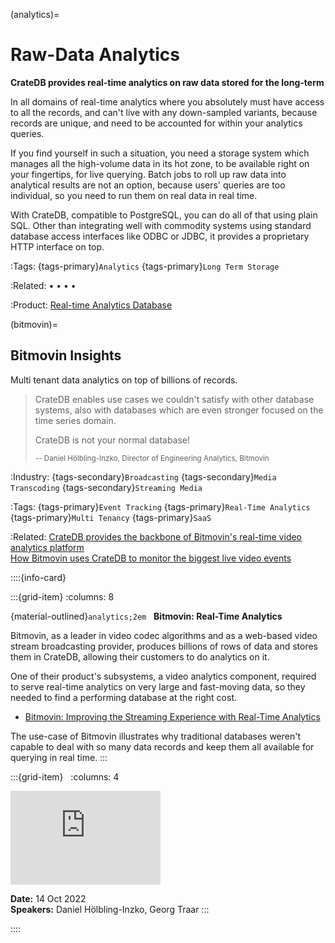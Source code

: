 (analytics)=
# Raw-Data Analytics

**CrateDB provides real-time analytics on raw data stored for the long-term**

In all domains of real-time analytics where you absolutely must have access to all
the records, and can't live with any down-sampled variants, because records are
unique, and need to be accounted for within your analytics queries.

If you find yourself in such a situation, you need a storage system which
manages all the high-volume data in its hot zone, to be available right on
your fingertips, for live querying. Batch jobs to roll up raw data into
analytical results are not an option, because users' queries are too
individual, so you need to run them on real data in real time.

With CrateDB, compatible to PostgreSQL, you can do all of that using plain SQL.
Other than integrating well with commodity systems using standard database
access interfaces like ODBC or JDBC, it provides a proprietary HTTP interface
on top.

:Tags:
  {tags-primary}`Analytics`
  {tags-primary}`Long Term Storage`

:Related:
  [](#document) •
  [](#geospatial) •
  [](#fulltext) •
  [](#timeseries) •
  [](#machine-learning)

:Product:
  [Real-time Analytics Database]


(bitmovin)=
## Bitmovin Insights

Multi tenant data analytics on top of billions of records.

> CrateDB enables use cases we couldn't satisfy with other
database systems, also with databases which are even stronger
focused on the time series domain.
>
> CrateDB is not your normal database!
>
> <small>-- Daniel Hölbling-Inzko, Director of Engineering Analytics, Bitmovin</small>

:Industry:
  {tags-secondary}`Broadcasting`
  {tags-secondary}`Media Transcoding`
  {tags-secondary}`Streaming Media`

:Tags:
  {tags-primary}`Event Tracking`
  {tags-primary}`Real-Time Analytics`
  {tags-primary}`Multi Tenancy`
  {tags-primary}`SaaS`

:Related:
  [CrateDB provides the backbone of Bitmovin's real-time video analytics platform] \
  [How Bitmovin uses CrateDB to monitor the biggest live video events]


::::{info-card}

:::{grid-item}
:columns: 8

{material-outlined}`analytics;2em` &nbsp; **Bitmovin: Real-Time Analytics**

Bitmovin, as a leader in video codec algorithms and as a web-based video
stream broadcasting provider, produces billions of rows of data and stores
them in CrateDB, allowing their customers to do analytics on it.

One of their product's subsystems, a video analytics component, required to
serve real-time analytics on very large and fast-moving data, so they needed
to find a performing database at the right cost.

- [Bitmovin: Improving the Streaming Experience with Real-Time Analytics]

The use-case of Bitmovin illustrates why traditional databases weren't capable
to deal with so many data records and keep them all available for querying in
real time.
:::

:::{grid-item} &nbsp;
:columns: 4

<iframe width="240" src="https://www.youtube-nocookie.com/embed/4BPApD0Piyc?si=J0w5yG56Ld4fIXfm" title="YouTube video player" frameborder="0" allow="accelerometer; autoplay; clipboard-write; encrypted-media; gyroscope; picture-in-picture; web-share" allowfullscreen></iframe>

**Date:** 14 Oct 2022 \
**Speakers:** Daniel Hölbling-Inzko, Georg Traar
:::

::::


[Bitmovin: Improving the Streaming Experience with Real-Time Analytics]: https://youtu.be/4BPApD0Piyc?feature=shared
[CrateDB provides the backbone of Bitmovin's real-time video analytics platform]: https://cratedb.com/customers/bitmovin
[How Bitmovin uses CrateDB to monitor the biggest live video events]: https://youtu.be/IR6hokaYv5g?feature=shared
[Real-time Analytics Database]: https://cratedb.com/solutions/real-time-analytics-database
